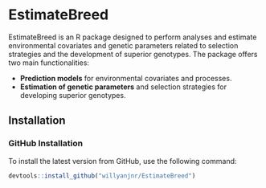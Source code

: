 # EstimateBreed

EstimateBreed is an R package designed to perform analyses and estimate environmental covariates and genetic parameters related to selection strategies and the development of superior genotypes. The package offers two main functionalities: 
- **Prediction models** for environmental covariates and processes.
- **Estimation of genetic parameters** and selection strategies for developing superior genotypes.

## Installation

### GitHub Installation

To install the latest version from GitHub, use the following command:

```r
devtools::install_github("willyanjnr/EstimateBreed")

